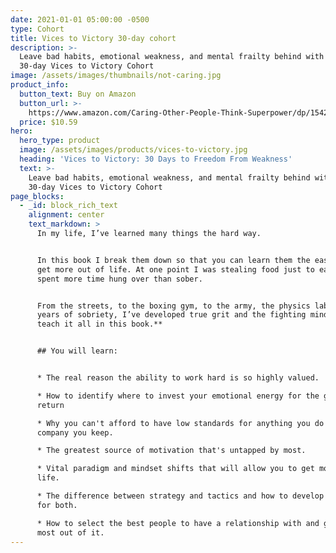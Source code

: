 ```yaml
---
date: 2021-01-01 05:00:00 -0500
type: Cohort
title: Vices to Victory 30-day cohort
description: >-
  Leave bad habits, emotional weakness, and mental frailty behind with the
  30-day Vices to Victory Cohort
image: /assets/images/thumbnails/not-caring.jpg
product_info:
  button_text: Buy on Amazon
  button_url: >-
    https://www.amazon.com/Caring-Other-People-Think-Superpower/dp/1542628806/tag=httpedwardc07-20
  price: $10.59
hero:
  hero_type: product
  image: /assets/images/products/vices-to-victory.jpg
  heading: 'Vices to Victory: 30 Days to Freedom From Weakness'
  text: >-
    Leave bad habits, emotional weakness, and mental frailty behind with the
    30-day Vices to Victory Cohort
page_blocks:
  - _id: block_rich_text
    alignment: center
    text_markdown: >
      In my life, I’ve learned many things the hard way.


      In this book I break them down so that you can learn them the easy way and
      get more out of life. At one point I was stealing food just to eat and
      spent more time hung over than sober.


      From the streets, to the boxing gym, to the army, the physics lab and 4
      years of sobriety, I’ve developed true grit and the fighting mindset. **I
      teach it all in this book.**


      ## You will learn:


      * The real reason the ability to work hard is so highly valued.

      * How to identify where to invest your emotional energy for the greatest
      return

      * Why you can't afford to have low standards for anything you do or the
      company you keep.

      * The greatest source of motivation that's untapped by most.

      * Vital paradigm and mindset shifts that will allow you to get more out of
      life.

      * The difference between strategy and tactics and how to develop a mindset
      for both.

      * How to select the best people to have a relationship with and get the
      most out of it.
---
```

